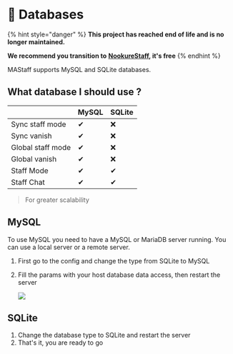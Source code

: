 # 💾 Databases

{% hint style="danger" %}
**This project has reached end of life and is no longer maintained.**

**We recommend you transition to** [**NookureStaff**](https://builtbybit.com/resources/nookurestaff-staffmode-utils.25460/)**, it's free**
{% endhint %}

MAStaff supports MySQL and SQLite databases.

## What database I should use ?

|                   | MySQL | SQLite |
| ----------------- | ----- | ------ |
| Sync staff mode   | ✔     | ❌      |
| Sync vanish       | ✔     | ❌      |
| Global staff mode | ✔     | ❌      |
| Global vanish     | ✔     | ❌      |
| Staff Mode        | ✔     | ✔      |
| Staff Chat        | ✔     | ✔      |

> For greater scalability

## MySQL

To use MySQL you need to have a MySQL or MariaDB server running. You can use a local server or a remote server.

1. First go to the config and change the type from SQLite to MySQL
2.  Fill the params with your host database data access, then restart the server

    ![](https://i.imgur.com/Ox0lMhQ.png)

## SQLite

1. Change the database type to SQLite and restart the server
2. That's it, you are ready to go
